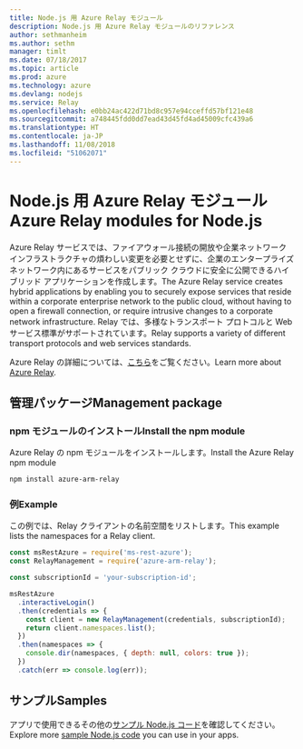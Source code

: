 ```yaml
---
title: Node.js 用 Azure Relay モジュール
description: Node.js 用 Azure Relay モジュールのリファレンス
author: sethmanheim
ms.author: sethm
manager: timlt
ms.date: 07/18/2017
ms.topic: article
ms.prod: azure
ms.technology: azure
ms.devlang: nodejs
ms.service: Relay
ms.openlocfilehash: e0bb24ac422d71bd8c957e94cceffd57bf121e48
ms.sourcegitcommit: a748445fdd0dd7ead43d45fd4ad45009cfc439a6
ms.translationtype: HT
ms.contentlocale: ja-JP
ms.lasthandoff: 11/08/2018
ms.locfileid: "51062071"
---
```

# <a name="azure-relay-modules-for-nodejs"></a><span data-ttu-id="03988-103">Node.js 用 Azure Relay モジュール</span><span class="sxs-lookup"><span data-stu-id="03988-103">Azure Relay modules for Node.js</span></span>

<span data-ttu-id="03988-104">Azure Relay サービスでは、ファイアウォール接続の開放や企業ネットワーク インフラストラクチャの煩わしい変更を必要とせずに、企業のエンタープライズ ネットワーク内にあるサービスをパブリック クラウドに安全に公開できるハイブリッド アプリケーションを作成します。</span><span class="sxs-lookup"><span data-stu-id="03988-104">The Azure Relay service creates hybrid applications by enabling you to securely expose services that reside within a corporate enterprise network to the public cloud, without having to open a firewall connection, or require intrusive changes to a corporate network infrastructure.</span></span> <span data-ttu-id="03988-105">Relay では、多様なトランスポート プロトコルと Web サービス標準がサポートされています。</span><span class="sxs-lookup"><span data-stu-id="03988-105">Relay supports a variety of different transport protocols and web services standards.</span></span>

<span data-ttu-id="03988-106">Azure Relay の詳細については、[こちら](https://docs.microsoft.com/azure/service-bus-relay/relay-what-is-it)をご覧ください。</span><span class="sxs-lookup"><span data-stu-id="03988-106">Learn more about [Azure Relay](https://docs.microsoft.com/azure/service-bus-relay/relay-what-is-it).</span></span>

## <a name="management-package"></a><span data-ttu-id="03988-107">管理パッケージ</span><span class="sxs-lookup"><span data-stu-id="03988-107">Management package</span></span>

### <a name="install-the-npm-module"></a><span data-ttu-id="03988-108">npm モジュールのインストール</span><span class="sxs-lookup"><span data-stu-id="03988-108">Install the npm module</span></span>

<span data-ttu-id="03988-109">Azure Relay の npm モジュールをインストールします。</span><span class="sxs-lookup"><span data-stu-id="03988-109">Install the Azure Relay npm module</span></span>

```bash
npm install azure-arm-relay
```

### <a name="example"></a><span data-ttu-id="03988-110">例</span><span class="sxs-lookup"><span data-stu-id="03988-110">Example</span></span>

<span data-ttu-id="03988-111">この例では、Relay クライアントの名前空間をリストします。</span><span class="sxs-lookup"><span data-stu-id="03988-111">This example lists the namespaces for a Relay client.</span></span>

```javascript
const msRestAzure = require('ms-rest-azure');
const RelayManagement = require('azure-arm-relay');

const subscriptionId = 'your-subscription-id';

msRestAzure
  .interactiveLogin()
  .then(credentials => {
    const client = new RelayManagement(credentials, subscriptionId);
    return client.namespaces.list();
  })
  .then(namespaces => {
    console.dir(namespaces, { depth: null, colors: true });
  })
  .catch(err => console.log(err));
```

## <a name="samples"></a><span data-ttu-id="03988-112">サンプル</span><span class="sxs-lookup"><span data-stu-id="03988-112">Samples</span></span>

<span data-ttu-id="03988-113">アプリで使用できるその他の[サンプル Node.js コード](https://azure.microsoft.com/resources/samples/?platform=nodejs)を確認してください。</span><span class="sxs-lookup"><span data-stu-id="03988-113">Explore more [sample Node.js code](https://azure.microsoft.com/resources/samples/?platform=nodejs) you can use in your apps.</span></span>
